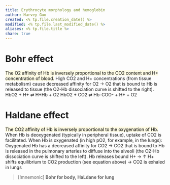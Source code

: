 ```yaml
---
title: Erythrocyte morphology and hemoglobin
author: Harvey Guo
created: <% tp.file.creation_date() %>
modified: <% tp.file.last_modified_date() %>
aliases: <% tp.file.title %>
share: true
---
```


# Bohr effect 
<mark style="background: #FFF3A34A;">The O2 affinity of Hb is inversely proportional to the CO2 content and H+ concentration of blood.</mark>
High CO2 and H+ concentrations (from tissue metabolism) cause decreased affinity for O2 → O2 that is bound to Hb is released to tissue (the O2-Hb dissociation curve is shifted to the right).
HbO2 + H+ ⇄ H+Hb + O2
HbO2 + CO2 ⇄ Hb-COO- + H+ + O2
# Haldane effect 
<mark style="background: #FFF3A34A;">The CO2 affinity of Hb is inversely proportional to the oxygenation of Hb.</mark>
When Hb is deoxygenated (typically in peripheral tissue), uptake of CO2 is facilitated.
When Hb is oxygenated (in high pO2, for example, in the lungs):
Oxygenated Hb has a decreased affinity for CO2 → CO2 that is bound to Hb is released in the pulmonary arteries to diffuse into the alveoli (the O2-Hb dissociation curve is shifted to the left).
Hb releases bound H+ → ↑ H+ shifts equilibrium to CO2 production (see equation above) → CO2 is exhaled in lungs

> [!mnemonic]
> **Bohr for body, HaLdane for lung**